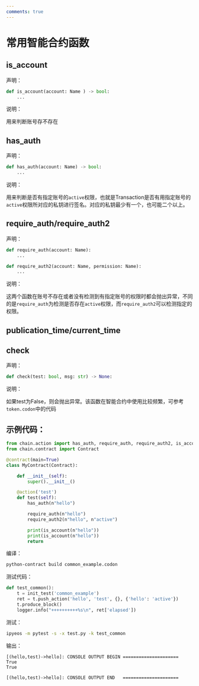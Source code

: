 ```yaml
---
comments: true
---
```


# 常用智能合约函数

## is_account

声明：

```python
def is_account(account: Name ) -> bool:
    ...
```

说明：

用来判断账号存不存在

## has_auth

声明：

```python
def has_auth(account: Name) -> bool:
    ...
```

说明：

用来判断是否有指定账号的`active`权限，也就是Transaction是否有用指定账号的`active`权限所对应的私钥进行签名。对应的私钥最少有一个，也可能二个以上。

## require_auth/require_auth2

声明：

```python
def require_auth(account: Name):
    ...

def require_auth2(account: Name, permission: Name):
    ...
```

说明：

这两个函数在账号不存在或者没有检测到有指定账号的权限时都会抛出异常，不同的是`require_auth`为检测是否存在`active`权限，而`require_auth2`可以检测指定的权限。

## publication_time/current_time

## check

声明：

```python
def check(test: bool, msg: str) -> None:
```

说明：

如果test为False，则会抛出异常。该函数在智能合约中使用比较频繁，可参考`token.codon`中的代码


## 示例代码：

```python
from chain.action import has_auth, require_auth, require_auth2, is_account
from chain.contract import Contract

@contract(main=True)
class MyContract(Contract):

    def __init__(self):
        super().__init__()

    @action('test')
    def test(self):
        has_auth(n"hello")

        require_auth(n"hello")
        require_auth2(n"hello", n"active")

        print(is_account(n"hello"))
        print(is_account(n"hello"))
        return
```

编译：

```bash
python-contract build common_example.codon
```

测试代码：

```python
def test_common():
    t = init_test('common_example')
    ret = t.push_action('hello', 'test', {}, {'hello': 'active'})
    t.produce_block()
    logger.info("++++++++++%s\n", ret['elapsed'])
```

测试：

```bash
ipyeos -m pytest -s -x test.py -k test_common
```

输出：
```
[(hello,test)->hello]: CONSOLE OUTPUT BEGIN =====================
True
True

[(hello,test)->hello]: CONSOLE OUTPUT END   =====================
```

